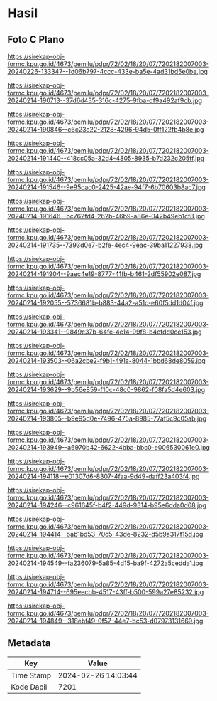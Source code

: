 # Hasil

## Foto C Plano

https://sirekap-obj-formc.kpu.go.id/4673/pemilu/pdpr/72/02/18/20/07/7202182007003-20240226-133347--1d06b797-4ccc-433e-ba5e-4ad31bd5e0be.jpg

https://sirekap-obj-formc.kpu.go.id/4673/pemilu/pdpr/72/02/18/20/07/7202182007003-20240214-190713--37d6d435-316c-4275-9fba-df9a492af9cb.jpg

https://sirekap-obj-formc.kpu.go.id/4673/pemilu/pdpr/72/02/18/20/07/7202182007003-20240214-190846--c6c23c22-2128-4296-94d5-0ff122fb4b8e.jpg

https://sirekap-obj-formc.kpu.go.id/4673/pemilu/pdpr/72/02/18/20/07/7202182007003-20240214-191440--418cc05a-32d4-4805-8935-b7d232c205ff.jpg

https://sirekap-obj-formc.kpu.go.id/4673/pemilu/pdpr/72/02/18/20/07/7202182007003-20240214-191546--9e95cac0-2425-42ae-94f7-6b70603b8ac7.jpg

https://sirekap-obj-formc.kpu.go.id/4673/pemilu/pdpr/72/02/18/20/07/7202182007003-20240214-191646--bc762fd4-262b-46b9-a86e-042b49eb1cf8.jpg

https://sirekap-obj-formc.kpu.go.id/4673/pemilu/pdpr/72/02/18/20/07/7202182007003-20240214-191735--7393d0e7-b2fe-4ec4-9eac-39ba11227938.jpg

https://sirekap-obj-formc.kpu.go.id/4673/pemilu/pdpr/72/02/18/20/07/7202182007003-20240214-191904--9aec4e19-8777-41fb-b461-2df55902e087.jpg

https://sirekap-obj-formc.kpu.go.id/4673/pemilu/pdpr/72/02/18/20/07/7202182007003-20240214-192055--5736681b-b883-44a2-a51c-e60f5dd1d04f.jpg

https://sirekap-obj-formc.kpu.go.id/4673/pemilu/pdpr/72/02/18/20/07/7202182007003-20240214-193341--9849c37b-64fe-4c14-99f8-b4cfdd0ce153.jpg

https://sirekap-obj-formc.kpu.go.id/4673/pemilu/pdpr/72/02/18/20/07/7202182007003-20240214-193503--06a2cbe2-f9b1-491a-8044-1bbd68de8059.jpg

https://sirekap-obj-formc.kpu.go.id/4673/pemilu/pdpr/72/02/18/20/07/7202182007003-20240214-193629--9b56e859-f10c-48c0-9862-f08fa5d4e603.jpg

https://sirekap-obj-formc.kpu.go.id/4673/pemilu/pdpr/72/02/18/20/07/7202182007003-20240214-193805--b9e95d0e-7496-475a-8985-77af5c9c05ab.jpg

https://sirekap-obj-formc.kpu.go.id/4673/pemilu/pdpr/72/02/18/20/07/7202182007003-20240214-193949--a6970b42-6622-4bba-bbc0-e006530061e0.jpg

https://sirekap-obj-formc.kpu.go.id/4673/pemilu/pdpr/72/02/18/20/07/7202182007003-20240214-194118--e01307d6-8307-4faa-9d49-daff23a403f4.jpg

https://sirekap-obj-formc.kpu.go.id/4673/pemilu/pdpr/72/02/18/20/07/7202182007003-20240214-194246--c961645f-b4f2-449d-9314-b95e6dda0d68.jpg

https://sirekap-obj-formc.kpu.go.id/4673/pemilu/pdpr/72/02/18/20/07/7202182007003-20240214-194414--bab1bd53-70c5-43de-8232-d5b9a317f15d.jpg

https://sirekap-obj-formc.kpu.go.id/4673/pemilu/pdpr/72/02/18/20/07/7202182007003-20240214-194549--fa236079-5a85-4d15-ba9f-4272a5cedda1.jpg

https://sirekap-obj-formc.kpu.go.id/4673/pemilu/pdpr/72/02/18/20/07/7202182007003-20240214-194714--695eecbb-4517-43ff-b500-599a27e85232.jpg

https://sirekap-obj-formc.kpu.go.id/4673/pemilu/pdpr/72/02/18/20/07/7202182007003-20240214-194849--318ebf49-0f57-44e7-bc53-d07973131669.jpg


## Metadata

| Key        | Value               |
| ---------- | ------------------- |
| Time Stamp | 2024-02-26 14:03:44 |
| Kode Dapil | 7201                |



